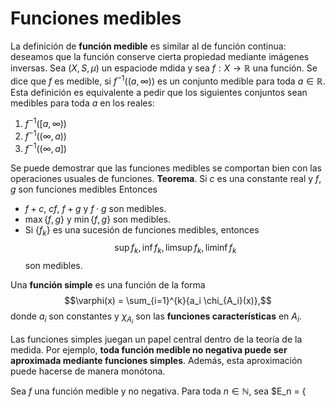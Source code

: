 # Funciones medibles

La definición de **función medible** es similar al de función continua: deseamos que la función conserve cierta propiedad mediante imágenes inversas. Sea $(X, S, \mu)$ un espaciode mdida y sea $f: X \rightarrow \mathbb{R}$ una función. Se dice que $f$ es medible, si $f^{-1}((a, \infty))$ es un conjunto medible para toda $a \in \mathbb{R}$. Esta definición es equivalente a pedir que los siguientes conjuntos sean medibles para toda $a$ en los reales: 

1. $f^{-1}([a, \infty))$
2. $f^{-1}((\infty, a))$
3. $f^{-1}((\infty, a])$


Se puede demostrar que las funciones medibles se comportan bien con las operaciones usuales de funciones.
**Teorema**. Si $c$ es una constante real y $f, g$ son funciones medibles Entonces
* $f + c$, $cf$, $f+g$ y $f \cdot g$ son medibles.
* $\max\{f, g\}$ y $\min \{f, g\}$ son medibles. 
* Si $\{f_k\}$ es una sucesión de funciones medibles, entonces
    $$\sup f_k, \inf f_k, \limsup f_k , \liminf f_k$$ 
son medibles.

Una **función simple** es una función de la forma
$$\varphi(x) = \sum_{i=1}^{k}{a_i \chi_{A_i}(x)},$$
donde $a_i$ son constantes y $\chi_{A_i}$ son las **funciones características** en $A_i$.

Las funciones simples juegan un papel central dentro de la teoría de la medida. Por ejemplo, **toda función medible no negativa puede ser aproximada mediante funciones simples**. Además, esta aproximación puede hacerse de manera monótona. 

Sea $f$ una función medible y no negativa. Para toda $n \in \mathbb{N}$, sea $E_n = \{  
